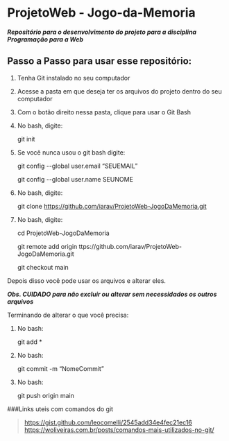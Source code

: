 # ProjetoWeb - Jogo-da-Memoria

***Repositório para o desenvolvimento do projeto para a disciplina Programação para a Web***

## Passo a Passo para usar esse repositório:
1. Tenha Git instalado no seu computador
2. Acesse a pasta em que deseja ter os arquivos do projeto dentro do seu computador
3. Com o botão direito nessa pasta, clique para usar o Git Bash
4. No bash, digite: 
    
    git init
5. Se você nunca usou o git bash digite:
    
    git config --global user.email “SEUEMAIL”
    
    git config --global user.name SEUNOME
7. No bash, digite: 
    
    git clone https://github.com/iarav/ProjetoWeb-JogoDaMemoria.git
8. No bash, digite: 
    
    cd ProjetoWeb-JogoDaMemoria
    
    git remote add origin ttps://github.com/iarav/ProjetoWeb-JogoDaMemoria.git
    
    git checkout main

Depois disso você pode usar os arquivos e alterar eles. 

***Obs. CUIDADO para não excluir ou alterar sem necessidados os outros arquivos***

Terminando de alterar o que você precisa:
1. No bash: 
    
    git add *
2. No bash: 
    
    git commit -m “NomeCommit”
3. No bash:
    
    git push origin main

###Links uteis com comandos do git
> https://gist.github.com/leocomelli/2545add34e4fec21ec16
> https://woliveiras.com.br/posts/comandos-mais-utilizados-no-git/
